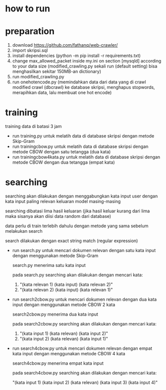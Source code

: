 # how to run
# preparation
1. download https://github.com/fathanq/web-crawler/
2. import skripsi.sql
3. install dependencies (python -m pip install -r requirements.txt)
4. change max_allowed_packet inside my.ini on section [mysqld] according to your data size (modified_crawling.py sekali run (default setting) bisa menghasilkan sekitar 150MB-an dictionary)
5. run modified_crawling.py
6. run onehotencode.py (memindahkan data dari data yang di crawl modified crawl (dbcrawl) ke database skripsi, menghapus stopwords, merapihkan data, lalu membuat one hot encode)

# training
training data di batasi 3 jam
- run training.py untuk melatih data di database skripsi dengan metode Skip-Gram
- run trainingcbow.py untuk melatih data di database skripsi dengan metode CBOW dengan satu tetangga (dua kata)
- run trainingcbow4kata.py untuk melatih data di database skripsi dengan metode CBOW dengan dua tetangga (empat kata)

# searching
searching akan dilakukan dengan menggabungkan kata input user dengan kata input paling relevan keluaran model masing-masing

searching dibatasi lima hasil keluaran (jika hasil keluar kurang dari lima maka sisanya akan diisi data random dari database)

data perlu di train terlebih dahulu dengan metode yang sama sebelum melakukan search

search dilakukan dengan exact string match (regular expression)

- run search.py untuk mencari dokumen relevan dengan satu kata input dengan menggunakan metode Skip-Gram

  search.py menerima satu kata input
  
  pada search.py searching akan dilakukan dengan mencari kata:
    1. "(kata relevan 1) (kata input) (kata relevan 2)"
    2. "(kata relevan 2) (kata input) (kata relevan 1)"
    
- run search2cbow.py untuk mencari dokumen relevan dengan dua kata input dengan menggunakan metode CBOW 2 kata

  search2cbow.py menerima dua kata input
  
  pada search2cbow.py searching akan dilakukan dengan mencari kata:
    1. "(kata input 1) (kata relevan) (kata input 2)"
    2. "(kata input 2) (kata relevan) (kata input 1)"
    
- run search4cbow.py untuk mencari dokumen relevan dengan empat kata input dengan menggunakan metode CBOW 4 kata

  search4cbow.py menerima empat kata input

  pada search4cbow.py searching akan dilakukan dengan mencari kata:
  
    "(kata input 1) (kata input 2) (kata relevan) (kata input 3) (kata input 4)"
